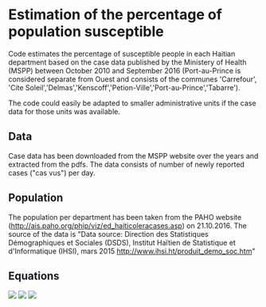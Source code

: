 # Estimation of the percentage of population susceptible

Code estimates the percentage of susceptible people in each Haitian department based on the case data published by the Ministery of Health (MSPP) between October 2010 and September 2016 (Port-au-Prince is considered separate from Ouest and consists of the communes 'Carrefour', 'Cite Soleil','Delmas','Kenscoff','Petion-Ville','Port-au-Prince','Tabarre').

The code could easily be adapted to smaller administrative units if the case data for those units was available.

## Data
Case data has been downloaded from the MSPP website over the years and extracted from the pdfs. The data consists of number of newly reported cases ("cas vus") per day.

## Population
The population per department has been taken from the PAHO website (http://ais.paho.org/phip/viz/ed_haiticoleracases.asp) on 21.10.2016. The source of the data is "Data source: Direction des Statistiques Démographiques et Sociales (DSDS), Institut Haïtien de Statistique et d'Informatique (IHSI), mars 2015 http://www.ihsi.ht/produit_demo_soc.htm"

## Equations

<img src="http://latex.codecogs.com/svg.latex?\frac{dR}{dt}=-(\rho+\mu)R+\gamma\,I+\frac{(1-\sigma)}{\sigma}\frac{dC}{dt}" border="0"/>

<img src="http://latex.codecogs.com/svg.latex?\frac{dI}{dt}=\frac{dC}{dt}-(\gamma+\mu+\alpha)\,I" border="0"/>

<img src="http://latex.codecogs.com/svg.latex?S=H-R-I" border="0"/>